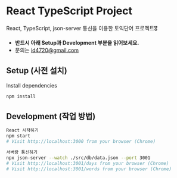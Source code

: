 # React TypeScript Project

React, TypeScript, json-server 통신을 이용한 토익단어 프로젝트🎖

- **반드시 아래 Setup과 Development 부분을 읽어보세요.**
- 문의는 id4720@gmail.com

## Setup (사전 설치)

Install dependencies

```sh
npm install
```

## Development (작업 방법)

```sh
React 시작하기
npm start
# Visit http://localhost:3000 from your browser (Chrome)
```

```sh
서버랑 통신하기
npx json-server --watch ./src/db/data.json --port 3001
# Visit http://localhost:3001/days from your browser (Chrome)
# Visit http://localhost:3001/words from your browser (Chrome)
```
